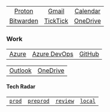### &nbsp;

|                                                                              |                                                                 |                                                                     |
| :--------------------------------------------------------------------------: | :-------------------------------------------------------------: | :-----------------------------------------------------------------: |
|       <a href="https://mail.proton.me" target="_blank">Proton</a>       |  <a href="https://mail.google.com" target="\_blank">Gmail</a>   | <a href="https://calendar.google.com" target="\_blank">Calendar</a> |
| <a href="https://vault.bitwarden.com/#/login" target="\_blank">Bitwarden</a> | <a href="https://www.ticktick.com" target="_blank">TickTick</a> |  <a href="https://onedrive.live.com" target="\_blank">OneDrive</a>  |

### Work

|                                                                                     |                                                                             |                                                                           |
| ----------------------------------------------------------------------------------: | :-------------------------------------------------------------------------: | :------------------------------------------------------------------------ |
| <a href="https://portal.azure.com/#browse/resourcegroups" target="_blank">Azure</a> | <a href="https://dev.azure.com/AVEVA-VSTS" target="_blank">Azure DevOps</a> | <a href="https://github.com/enterprises/aveva" target="_blank">GitHub</a> |

|                                                                  |                                                                         |
| ---------------------------------------------------------------: | :---------------------------------------------------------------------- |
| <a href="https://outlook.office.com" target="_blank">Outlook</a> | <a href="https://aveva-my.sharepoint.com" target="\_blank">OneDrive</a> |

#### Tech Radar

|                                                                                         |                                                                                                               |                                                                                                             |                                                              |
| --------------------------------------------------------------------------------------: | :-----------------------------------------------------------------------------------------------------------: | :---------------------------------------------------------------------------------------------------------: | :----------------------------------------------------------- |
| <a href="https://ashy-water-00da7b803.5.azurestaticapps.net" target="_blank">`prod`</a> | <a href="https://ashy-water-00da7b803-preprod.westeurope.5.azurestaticapps.net" target="_blank">`preprod`</a> | <a href="https://ashy-water-00da7b803-review.westeurope.5.azurestaticapps.net" target="_blank">`review`</a> | <a href="http://localhost:3000/" target="_blank">`local`</a> |
